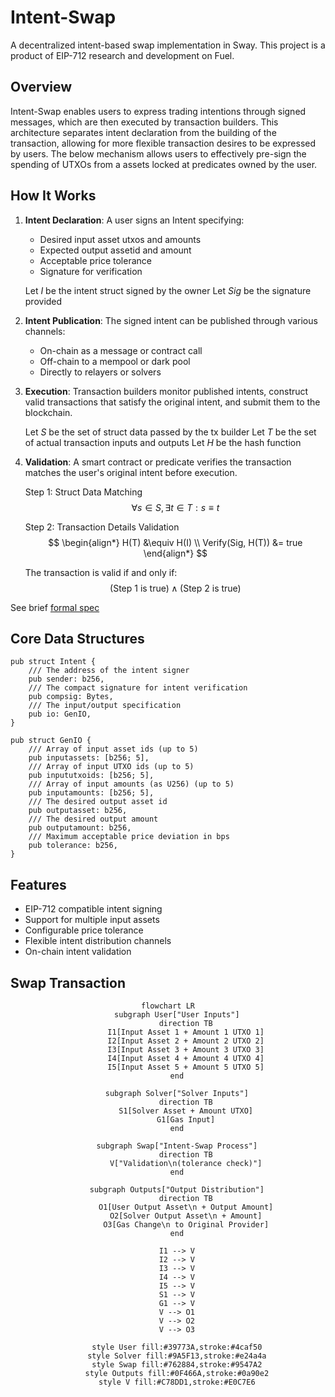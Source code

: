 # Intent-Swap

A decentralized intent-based swap implementation in Sway. This project is a product of EIP-712 research and development on Fuel.

## Overview

Intent-Swap enables users to express trading intentions through signed messages, which are then executed by transaction builders. This architecture separates intent declaration from the building of the transaction, allowing for more flexible transaction desires to be expressed by users. The below mechanism allows users to effectively
pre-sign the spending of UTXOs from a assets locked at predicates owned by the user.

## How It Works

1. **Intent Declaration**: A user signs an Intent specifying:
   - Desired input asset utxos and amounts
   - Expected output assetid and amount
   - Acceptable price tolerance
   - Signature for verification

   Let $I$ be the intent struct signed by the owner
   Let $Sig$ be the signature provided

2. **Intent Publication**: The signed intent can be published through various channels:
   - On-chain as a message or contract call
   - Off-chain to a mempool or dark pool
   - Directly to relayers or solvers

3. **Execution**: Transaction builders monitor published intents, construct valid transactions that satisfy the original intent, and submit them to the blockchain.

   Let $S$ be the set of struct data passed by the tx builder
   Let $T$ be the set of actual transaction inputs and outputs
   Let $H$ be the hash function

4. **Validation**: A smart contract or predicate verifies the transaction matches the user's original intent before execution.

   Step 1: Struct Data Matching
   $$
   \forall s \in S, \exists t \in T : s \equiv t
   $$

   Step 2: Transaction Details Validation
   $$
   \begin{align*}
   H(T) &\equiv H(I) \\
   Verify(Sig, H(T)) &= true
   \end{align*}
   $$

   The transaction is valid if and only if:
   $$
   (\text{Step 1 is true}) \land (\text{Step 2 is true})
   $$



See brief [formal spec](spec/formal_definition.pdf)


## Core Data Structures

```sway
pub struct Intent {
    /// The address of the intent signer
    pub sender: b256,
    /// The compact signature for intent verification
    pub compsig: Bytes,
    /// The input/output specification
    pub io: GenIO,
}

pub struct GenIO {
    /// Array of input asset ids (up to 5)
    pub inputassets: [b256; 5],
    /// Array of input UTXO ids (up to 5)
    pub inpututxoids: [b256; 5],
    /// Array of input amounts (as U256) (up to 5)
    pub inputamounts: [b256; 5],
    /// The desired output asset id
    pub outputasset: b256,
    /// The desired output amount
    pub outputamount: b256,
    /// Maximum acceptable price deviation in bps
    pub tolerance: b256,
}
```

## Features

- EIP-712 compatible intent signing
- Support for multiple input assets
- Configurable price tolerance
- Flexible intent distribution channels
- On-chain intent validation



## Swap Transaction

<div align="center">

```mermaid
flowchart LR
    subgraph User["User Inputs"]
        direction TB
        I1[Input Asset 1 + Amount 1 UTXO 1]
        I2[Input Asset 2 + Amount 2 UTXO 2]
        I3[Input Asset 3 + Amount 3 UTXO 3]
        I4[Input Asset 4 + Amount 4 UTXO 4]
        I5[Input Asset 5 + Amount 5 UTXO 5]
    end

    subgraph Solver["Solver Inputs"]
        direction TB
        S1[Solver Asset + Amount UTXO]
        G1[Gas Input]
    end

    subgraph Swap["Intent-Swap Process"]
        direction TB
        V["Validation\n(tolerance check)"]
    end

    subgraph Outputs["Output Distribution"]
        direction TB
        O1[User Output Asset\n + Output Amount]
        O2[Solver Output Asset\n + Amount]
        O3[Gas Change\n to Original Provider]
    end

    I1 --> V
    I2 --> V
    I3 --> V
    I4 --> V
    I5 --> V
    S1 --> V
    G1 --> V
    V --> O1
    V --> O2
    V --> O3

    style User fill:#39773A,stroke:#4caf50
    style Solver fill:#9A5F13,stroke:#e24a4a
    style Swap fill:#762884,stroke:#9547A2
    style Outputs fill:#0F466A,stroke:#0a90e2
    style V fill:#C78DD1,stroke:#E0C7E6
```

</div>


